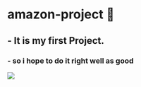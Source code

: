 # amazon-project :open_file_folder:
## - It is my first **Project**.
### - so i hope to do it right well as good

![](https://assets.aboutamazon.com/dims4/default/239f8d8/2147483647/strip/true/crop/700x394+0+153/resize/1320x743!/format/webp/quality/90/?url=https%3A%2F%2Famazon-blogs-brightspot.s3.amazonaws.com%2F1e%2Ff4%2Ff3f9220c463ea13b8dfc1330bff7%2Fpz-blog-sidebar-700px.2019.03.01.jpg)
